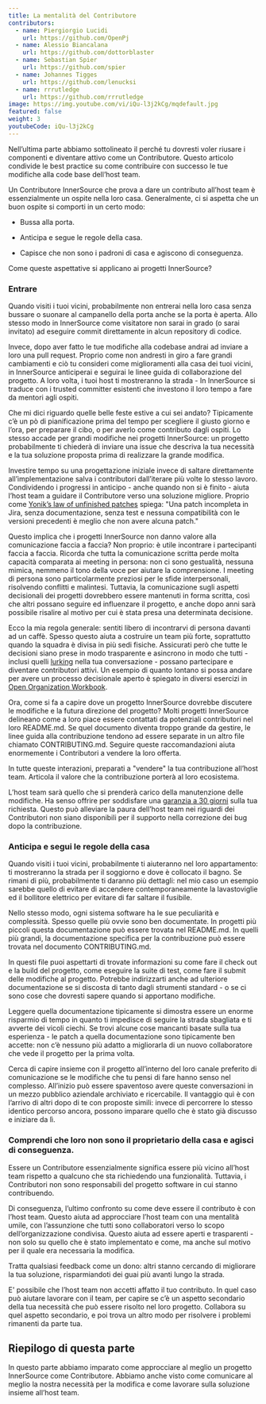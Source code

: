 ```yaml
---
title: La mentalità del Contributore
contributors:
  - name: Piergiorgio Lucidi
    url: https://github.com/OpenPj
  - name: Alessio Biancalana
    url: https://github.com/dottorblaster
  - name: Sebastian Spier
    url: https://github.com/spier
  - name: Johannes Tigges
    url: https://github.com/lenucksi
  - name: rrrutledge
    url: https://github.com/rrrutledge
image: https://img.youtube.com/vi/iQu-l3j2kCg/mqdefault.jpg
featured: false
weight: 3
youtubeCode: iQu-l3j2kCg
---
```

<div class="paragraph">
<p>Nell&#8217;ultima parte abbiamo sottolineato il perché tu dovresti voler riusare i componenti e
diventare attivo come un Contributore. Questo articolo condivide le best practice su come
contribuire con successo le tue modifiche alla code base dell&#8217;host team.</p>
</div>
<div class="paragraph">
<p>Un Contributore InnerSource che prova a dare un contributo all&#8217;host team
è essenzialmente un ospite nella loro casa. Generalmente, ci si aspetta che un buon ospite
si comporti in un certo modo:</p>
</div>
<div class="ulist">
<ul>
<li>
<p>Bussa alla porta.</p>
</li>
<li>
<p>Anticipa e segue le regole della casa.</p>
</li>
<li>
<p>Capisce che non sono i padroni di casa e agiscono di conseguenza.</p>
</li>
</ul>
</div>
<div class="paragraph">
<p>Come queste aspettative si applicano ai progetti InnerSource?</p>
</div>
<div class="sect2">
<h3 id="_entrare">Entrare</h3>
<div class="paragraph">
<p>Quando visiti i tuoi vicini, probabilmente non entrerai nella loro casa senza
bussare o suonare al campanello della porta anche se la porta è aperta. Allo stesso modo in InnerSource
come visitatore non sarai in grado (o sarai invitato) ad eseguire commit direttamente in alcun repository di codice.</p>
</div>
<div class="paragraph">
<p>Invece, dopo aver fatto le tue modifiche alla codebase andrai ad inviare a loro una pull request. Proprio come non andresti in giro a fare grandi
cambiamenti e ciò tu consideri come miglioramenti alla casa dei tuoi vicini, in InnerSource anticiperai e seguirai le linee guida di collaborazione del progetto.
A loro volta, i tuoi host ti mostreranno la strada - In InnerSource si traduce con i trusted committer esistenti che investono il loro tempo a fare da mentori agli ospiti.</p>
</div>
<div class="paragraph">
<p>Che mi dici riguardo quelle belle feste estive a cui sei andato?
Tipicamente c&#8217;è un pò di pianificazione prima del tempo per scegliere il giusto giorno e l&#8217;ora, per
preparare il cibo, o per averlo come contributo dagli ospiti. Lo stesso accade
per grandi modifiche nei progetti InnerSource: un progetto probabilmente ti chiederà di inviare
una issue che descriva la tua necessità e la tua soluzione proposta prima di realizzare la grande modifica.</p>
</div>
<div class="paragraph">
<p>Investire tempo su una progettazione iniziale invece di saltare direttamente all&#8217;implementazione salva i contributori
dall&#8217;iterare più volte lo stesso lavoro. Condividendo i progressi in anticipo - anche quando non si è finito -
aiuta l&#8217;host team a guidare il Contributore verso una soluzione migliore. Proprio come <a href="https://cwiki.apache.org/confluence/display/solr/HowToContribute">Yonik&#8217;s law of unfinished
patches</a>
spiega: "Una patch incompleta in Jira, senza documentazione, senza test
e nessuna compatibilità con le versioni precedenti è meglio che non avere alcuna patch."</p>
</div>
<div class="paragraph">
<p>Questo implica che i progetti InnerSource non danno valore alla comunicazione faccia a faccia?
Non proprio: è utile incontrare i partecipanti faccia a faccia.
Ricorda che tutta la comunicazione scritta perde molta capacità comparata ai meeting in persona:
non ci sono gestualità, nessuna mimica, nemmeno il tono della voce per aiutare la comprensione.
I meeting di persona sono particolarmente preziosi per le sfide interpersonali, risolvendo conflitti e malintesi.
Tuttavia, la comunicazione sugli aspetti decisionali dei progetti dovrebbero essere mantenuti in forma scritta, così che altri possano
seguire ed influenzare il progetto, e anche dopo anni sarà possibile risalire al motivo per cui è stata presa una determinata decisione.</p>
</div>
<div class="paragraph">
<p>Ecco la mia regola generale: sentiti libero di incontrarvi di persona davanti ad un caffè. Spesso questo aiuta
a costruire un team più forte, soprattutto quando la squadra è divisa in più sedi fisiche. Assicurati però che tutte le decisioni siano prese in modo
trasparente e asincrono in modo che tutti - inclusi quelli <a href="https://en.wikipedia.org/wiki/Lurker">lurking</a> nella
tua conversazione - possano partecipare e diventare contributori attivi. Un esempio
di quanto lontano si possa andare per avere un processo decisionale aperto è spiegato in diversi
esercizi in <a href="https://opensource.com/open-organization/resources/workbook">Open Organization
Workbook</a>.</p>
</div>
<div class="paragraph">
<p>Ora, come si fa a capire dove un progetto InnerSource dovrebbe discutere le modifiche
e la futura direzione del progetto? Molti progetti InnerSource delineano come a loro piace
essere contattati da potenziali contributori nel loro README.md. Se quel
documento diventa troppo grande da gestire, le linee guida alla contribuzione tendono ad essere separate
in un altro file chiamato CONTRIBUTING.md. Seguire queste raccomandazioni
aiuta enormemente i Contributori a vendere la loro offerta.</p>
</div>
<div class="paragraph">
<p>In tutte queste interazioni, preparati a "vendere" la tua contribuzione
all&#8217;host team. Articola il valore che la contribuzione porterà al loro
ecosistema.</p>
</div>
<div class="paragraph">
<p>L&#8217;host team sarà quello che si prenderà carico della manutenzione delle modifiche. Ha
senso offrire per soddisfare una <a href="https://patterns.innersourcecommons.org/p/30-day-warranty">garanzia a 30 giorni</a> sulla tua richiesta. Questo può
alleviare la paura dell&#8217;host team nei riguardi dei Contributori non siano disponibili per il supporto nella correzione dei bug dopo la contribuzione.</p>
</div>
</div>
<div class="sect2">
<h3 id="_anticipa_e_segui_le_regole_della_casa">Anticipa e segui le regole della casa</h3>
<div class="paragraph">
<p>Quando visiti i tuoi vicini, probabilmente ti aiuteranno nel loro
appartamento: ti mostreranno la strada per il soggiorno e dove è collocato il bagno.
Se rimani di più, probabilmente ti daranno più dettagli: nel mio caso un esempio sarebbe quello di evitare
di accendere contemporaneamente la lavastoviglie ed il bollitore elettrico per evitare di far saltare il
fusibile.</p>
</div>
<div class="paragraph">
<p>Nello stesso modo, ogni sistema software ha le sue peculiarità e complessità.
Spesso quelle più ovvie sono ben documentate. In progetti più piccoli questa
documentazione può essere trovata nel README.md. In quelli più grandi, la documentazione
specifica per la contribuzione può essere trovata nel documento CONTRIBUTING.md.</p>
</div>
<div class="paragraph">
<p>In questi file puoi aspettarti di trovate informazioni su come fare
il check out e la build del progetto, come eseguire la suite di test, come fare il submit
delle modifiche al progetto. Potrebbe indirizzarti anche ad ulteriore documentazione se si
discosta di tanto dagli strumenti standard - o se ci sono cose che dovresti sapere quando
si apportano modifiche.</p>
</div>
<div class="paragraph">
<p>Leggere quella documentazione tipicamente si dimostra essere un enorme risparmio di tempo in quanto
ti impedisce di seguire la strada sbagliata e ti avverte dei vicoli ciechi. Se trovi alcune cose
mancanti basate sulla tua esperienza - le patch a quella documentazione sono tipicamente ben accette:
non c&#8217;è nessuno più adatto a migliorarla di un nuovo collaboratore che vede il progetto per la prima volta.</p>
</div>
<div class="paragraph">
<p>Cerca di capire insieme con il progetto all&#8217;interno del loro canale preferito di comunicazione
se le modifiche che tu pensi di fare hanno senso nel complesso. All&#8217;inizio può essere
spaventoso avere queste conversazioni in un mezzo pubblico aziendale
archiviato e ricercabile. Il vantaggio quì è con l&#8217;arrivo di altri dopo di te con
proposte simili: invece di percorrere lo stesso identico percorso ancora, possono imparare
quello che è stato già discusso e iniziare da lì.</p>
</div>
</div>
<div class="sect2">
<h3 id="_comprendi_che_loro_non_sono_il_proprietario_della_casa_e_agisci_di_conseguenza">Comprendi che loro non sono il proprietario della casa e agisci di conseguenza.</h3>
<div class="paragraph">
<p>Essere un Contributore essenzialmente significa essere più vicino all&#8217;host team rispetto a qualcuno
che sta richiedendo una funzionalità. Tuttavia, i Contributori non sono responsabili del progetto
software in cui stanno contribuendo.</p>
</div>
<div class="paragraph">
<p>Di conseguenza, l&#8217;ultimo confronto su come deve essere il contributo è con
l&#8217;host team. Questo aiuta ad approcciare l&#8217;host team con una
mentalità umile, con l&#8217;assunzione che tutti sono collaboratori verso lo scopo
dell&#8217;organizzazione condivisa. Questo aiuta ad essere aperti e trasparenti - non solo su
quello che è stato implementato e come, ma anche sul motivo per il quale era necessaria la modifica.</p>
</div>
<div class="paragraph">
<p>Tratta qualsiasi feedback come un dono: altri stanno cercando di migliorare la tua soluzione,
risparmiandoti dei guai più avanti lungo la strada.</p>
</div>
<div class="paragraph">
<p>E' possibile che l&#8217;host team non accetti affatto il tuo contributo.
In quel caso può aiutare lavorare con il team, per capire se c&#8217;è un aspetto secondario
della tua necessità che può essere risolto nel loro progetto. Collabora su quel aspetto secondario, e
poi trova un altro modo per risolvere i problemi rimanenti da parte tua.</p>
</div>
</div>
<div class="sect1">
<h2 id="_riepilogo_di_questa_parte">Riepilogo di questa parte</h2>
<div class="sectionbody">
<div class="paragraph">
<p>In questo parte abbiamo imparato come approcciare al meglio un progetto InnerSource come
Contributore. Abbiamo anche visto come comunicare al meglio la nostra necessità per la modifica e
come lavorare sulla soluzione insieme all&#8217;host team.</p>
</div>
</div>
</div>
<!--- This file autogenerated from https://github.com/InnerSourceCommons/InnerSourceLearningPath/blob/master/scripts -->
